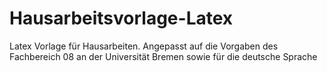 # Hausarbeitsvorlage-Latex
Latex Vorlage für Hausarbeiten. Angepasst auf die Vorgaben des Fachbereich 08 an der Universität Bremen sowie für die deutsche Sprache
